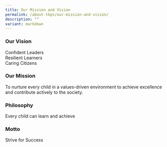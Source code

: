 ```yaml
---
title: Our Mission and Vision
permalink: /about-tkps/our-mission-and-vision/
description: ""
variant: markdown
---
```

### **Our Vision**
Confident Leaders  
Resilient Learners  
Caring Citizens

### **Our Mission**
To nurture every child in a values-driven environment to achieve excellence and contribute actively to the society.

### **Philosophy**
Every child can learn and achieve

### **Motto**
Strive for Success

